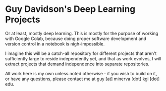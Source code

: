 # Guy Davidson's Deep Learning Projects

Or at least, mostly deep learning. This is mostly for the purpose of working with Google Colab, because doing proper software development and version control in a notebook is nigh-impossible. 

I imagine this will be a catch-all repository for different projects that aren't sufficiently large to reside independently yet, and that as work evolves, I will extract projects that demand independence into separate repositories. 

All work here is my own unless noted otherwise - if you wish to build on it, or have any questions, please contact me at guy [at] minerva [dot] kgi [dot] edu.